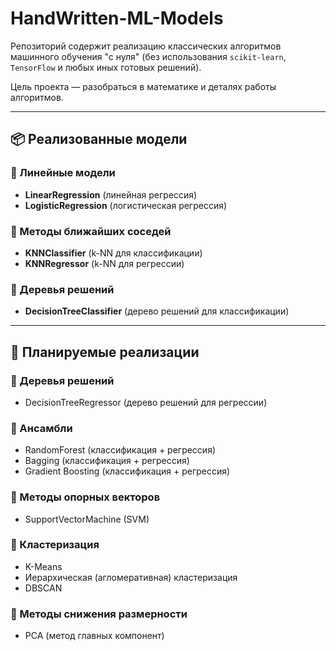# HandWritten-ML-Models

Репозиторий содержит реализацию классических алгоритмов машинного обучения "с нуля" (без использования `scikit-learn`, `TensorFlow` и любых иных готовых решений). 

Цель проекта — разобраться в математике и деталях работы алгоритмов.

---

## 📦 Реализованные модели

### 🔹 Линейные модели
- **LinearRegression** (линейная регрессия)
- **LogisticRegression** (логистическая регрессия)

### 🔹 Методы ближайших соседей
- **KNNClassifier** (k-NN для классификации)
- **KNNRegressor** (k-NN для регрессии)

### 🔹 Деревья решений
- **DecisionTreeClassifier** (дерево решений для классификации)

---

## 📝 Планируемые реализации

### 🔸 Деревья решений
- DecisionTreeRegressor (дерево решений для регрессии)

### 🔸 Ансамбли
- RandomForest (классификация + регрессия)
- Bagging (классификация + регрессия)
- Gradient Boosting (классификация + регрессия)

### 🔸 Методы опорных векторов
- SupportVectorMachine (SVM)

### 🔸 Кластеризация
- K-Means
- Иерархическая (агломеративная) кластеризация
- DBSCAN

### 🔸 Методы снижения размерности
- PCA (метод главных компонент)